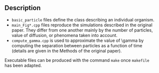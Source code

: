 ## Description

* `basic_particle` files define the class describing an individual organism. 
* `main_Fig*.cpp` files reproduce the simulations described in the original paper. They differ from one another mainly by the number of particles, value of diffusion, or phenomena taken into account. 
* `compute_gamma.cpp` is used to approximate the value of \gamma by computing the separation between particles as a function of time (details are given in the Methods of the original paper). 

Executable files can be produced with the command `make` once `makefile` has been adapted.

